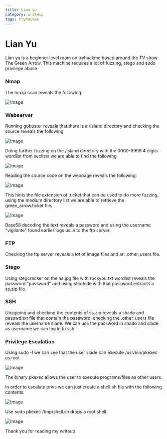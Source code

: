 ```yaml
---
title: Lian yu 
category: writeup
tags: tryhackme
---
```

# Lian Yu

Lian yu is a beginner level room on tryhackme based around the TV show The Green Arrow. 
This machine requires a lot of fuzzing, stego and sudo privilege abuse

### Nmap
 The nmap scan reveals the following:

 ![Image](https://raw.githubusercontent.com/n00bmasterr/blog/master/images/lianyu/image1.png)

### Webserver
 Running gobuster reveals that there is a /island directory and checking the source reveals the following:

 ![Image](https://raw.githubusercontent.com/n00bmasterr/blog/master/images/lianyu/image2.png)

 Doing further fuzzing on the /island directory with the 0000-9999 4 digits wordlist from seclists we are able to find the following 

 ![Image](https://raw.githubusercontent.com/n00bmasterr/blog/master/images/lianyu/image3.png)


 Reading the source code on the webpage reveals the following: 

  ![Image](https://raw.githubusercontent.com/n00bmasterr/blog/master/images/lianyu/image4.png)

 This hints the file extension of .ticket that can be used to do more fuzzing, using the medium directory list we are able to retrieve the green_arrow.ticket file.

  ![Image](https://raw.githubusercontent.com/n00bmasterr/blog/master/images/lianyu/image5.png)
 
 Base58 decoding the text reveals a password and using the username "vigilante" found earlier logs us in to the ftp server.

### FTP
 Checking the ftp server reveals a lot of image files and an .other_users file.

### Stego
 Using stegcracker on the aa.jpg file with rockyou.txt wordlist reveals the password "password" and using steghide with that password extracts a ss.zip file.

### SSH
 Unzipping and checking the contents of ss.zip reveals a shado and passwd.txt file that contain the password, checking the .other_users file reveals the username slade.
 We can use the password in shado and slade as username we can log in to ssh.

### Privilege Escalation
 Using sudo -l we can see that the user slade can execute /usr/bin/pkexec as root

  ![Image](https://raw.githubusercontent.com/n00bmasterr/blog/master/images/lianyu/image6.png)

 The binary pkexec allows the user to execute programs/files as other users. 

 In order to escalate privs we can just create a shell.sh file with the following contents.

  ![Image](https://raw.githubusercontent.com/n00bmasterr/blog/master/images/lianyu/image7.png)

 Use sudo pkexec /tmp/shell.sh drops a root shell.

  ![Image](https://raw.githubusercontent.com/n00bmasterr/blog/master/images/lianyu/image8.png)


Thank you for reading my writeup

<script src="https://tryhackme.com/badge/13700"></script>
<script src="https://tryhackme.com/badge/37609"></script>
